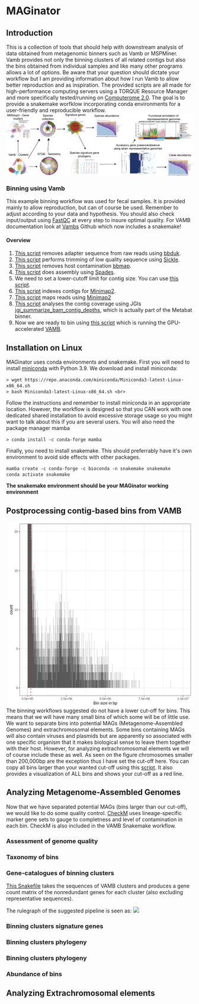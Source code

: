 # MAGinator
## Introduction
This is a collection of tools that should help with downstream analysis of data obtained from metagenomic binners such as Vamb or MSPMiner.
Vamb provides not only the binning clusters of all related contigs but also the bins obtained from individual samples and like many other programs allows a lot of options. Be aware that your question should dictate your workflow but I am providing information about how I run Vamb to allow better reproduction and as inspiration.
The provided scripts are all made for high-performance computing servers using a TORQUE Resource Manager and more specifically tested/running on [Computerome 2.0](https://www.computerome.dk/display/C2W/Computerome+2.0). The goal is to provide a snakemake worfklow incorporating conda environments for a user-friendly and reproducible workflow.
<img align="center" src="https://github.com/DTU-Metagenomics/MAGinator/blob/gh-pages/MAGinator_workflow.png?raw=true" width="1000">
### Binning using Vamb
This example binning workflow was used for fecal samples. It is provided mainly to allow reproduction, but can of course be used. Remember to adjust according to your data and hypothesis. You should also check input/output using [FastQC](https://github.com/s-andrews/FastQC) at every step to insure optimal quality. For VAMB documentation look at [Vambs](https://github.com/RasmussenLab/vamb) Github which now includes a snakemake! <br>
#### Overview
1. [This script](https://github.com/DTU-Metagenomics/MAGinator/blob/main/Scripts/qsub_bbduk_KTrim.sh) removes adapter sequence from raw reads using [bbduk](https://jgi.doe.gov/data-and-tools/bbtools/bb-tools-user-guide/).
2. [This script](https://github.com/DTU-Metagenomics/MAGinator/blob/main/Scripts/qsub_sickle.sh) performs trimming of low quality sequence using [Sickle](https://github.com/najoshi/sickle).
3. [This script](https://github.com/DTU-Metagenomics/MAGinator/blob/main/Scripts/qsub_bbmap_Decon.sh) removes host contamination [bbmap](https://jgi.doe.gov/data-and-tools/bbtools/bb-tools-user-guide/).
4. [This script](https://github.com/DTU-Metagenomics/MAGinator/blob/main/Scripts/qsub_spades.sh) does assembly using [Spades](https://github.com/ablab/spades).
5. We need to set a lower-cutoff limit for contig size. You can use [this script](https://github.com/DTU-Metagenomics/MAGinator/blob/main/Scripts/qsub_batch_fasta_select.sh).
6. [This script](https://github.com/DTU-Metagenomics/MAGinator/blob/main/Scripts/qsub_minimap2_index.sh) indexes contigs for [Minimap2](https://github.com/lh3/minimap2).
7. [This script](https://github.com/DTU-Metagenomics/MAGinator/blob/main/Scripts/qsub_minimap2_align.sh) maps reads using [Minimap2](https://github.com/lh3/minimap2)
8. [This script](https://github.com/DTU-Metagenomics/MAGinator/blob/main/Scripts/qsub_fasta_coverage.sh) analyses the contig coverage using JGIs [jgi_summarize_bam_contig_depths](https://bitbucket.org/berkeleylab/metabat/src/master/), which is actually part of the Metabat binner.
9. Now we are ready to bin using [this script](https://github.com/DTU-Metagenomics/MAGinator/blob/main/Scripts/qsub_vamb_bin.sh) which is running the GPU-accelerated [VAMB](https://github.com/RasmussenLab/vamb).
## Installation on Linux
MAGinator uses conda environments and snakemake. First you will need to install [miniconda](https://docs.conda.io/en/latest/miniconda.html) with Python 3.9. We download and install miniconda:
```
> wget https://repo.anaconda.com/miniconda/Miniconda3-latest-Linux-x86_64.sh
> bash Miniconda3-latest-Linux-x86_64.sh <br>
```
Follow the instructions and remember to install miniconda in an appropriate location. However, the workflow is designed so that you CAN work with one dedicated shared installation to avoid excessive storage usage so you might want to talk about this if you are several users.
You will also need the package manager mamba
```
> conda install -c conda-forge mamba
```
Finally, you need to install snakemake. This should preferrably have it's own environment to avoid side effects with other packages.
```
mamba create -c conda-forge -c bioconda -n snakemake snakemake
conda activate snakemake
```
**The snakemake environment should be your MAGinator working environment**
## Postprocessing contig-based bins from VAMB
<img align="right" src="https://github.com/DTU-Metagenomics/MAGinator/blob/gh-pages/plot_binsizes.png?raw=true" width="500">

The binning workflows suggested do not have a lower cut-off for bins. This means that we will have many small bins of which some will be of little use.
We want to separate bins into potential MAGs (Metagenome-Assembled Genomes) and extrachromosomal elements. Some bins containing MAGs will also contain viruses and plasmids but are apparently so associated with one specific organism that it makes biological sense to leave them together with their host. However, for analyzing extrachromosomal elements we will of course include these as well. As seen on the figure chromosomes smaller than 200,000bp are the exception thus I have set the cut-off here. You can copy all bins larger than your wanted cut-off  using this [script](https://github.com/DTU-Metagenomics/MAGinator/blob/main/Bin/fasta_select_file_size.py). It also provides a visualization of ALL bins and shows your cut-off as a red line.

## Analyzing Metagenome-Assembled Genomes
Now that we have separated potential MAGs (bins larger than our cut-off), we would like to do some quality control. [CheckM](https://ecogenomics.github.io/CheckM/) uses lineage-specific marker gene sets to gauge to completness and level of contamination in each bin. CheckM is also included in the VAMB Snakemake workflow.

###  Assessment of genome quality

### Taxonomy of bins

### Gene-catalogues of binning clusters
[This Snakefile](https://github.com/DTU-Metagenomics/MAGinator/blob/main/gene_count_matrix/Snakefile_VAMBgenes) takes the sequences of VAMB clusters and produces a gene count matrix of the nonredundant genes for each cluster (also excluding representative sequences). 

The rulegraph of the suggested pipeline is seen as:
<img src="https://raw.githubusercontent.com/gisleDK/MAGinator/main/gene_count_matrix/rulegraph.svg">

### Binning clusters signature genes

### Binning clusters phylogeny

### Binning clusters phylogeny

### Abundance of bins

## Analyzing Extrachromosomal elements
